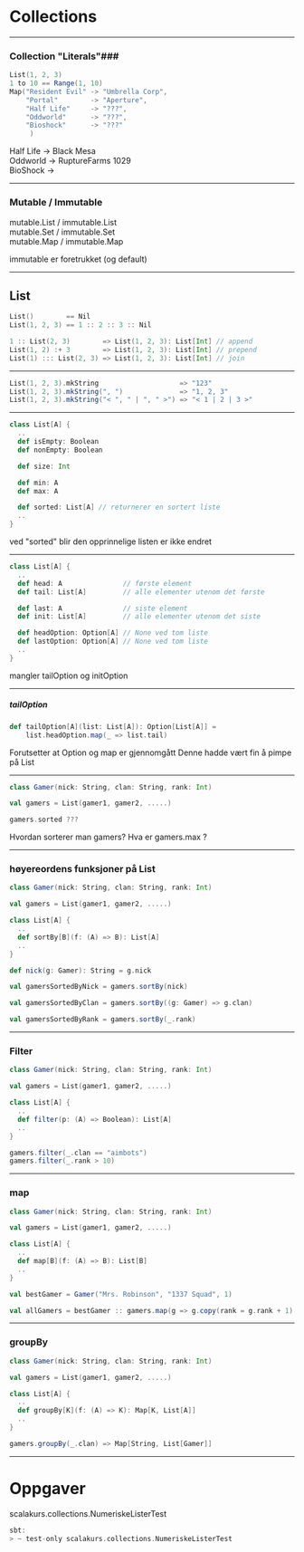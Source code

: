 # Collections #

---

### Collection "Literals"###
```scala
List(1, 2, 3)
1 to 10 == Range(1, 10)
Map("Resident Evil" -> "Umbrella Corp",
    "Portal"        -> "Aperture",
    "Half Life"     -> "???",
    "Oddworld"      -> "???",
    "Bioshock"      -> "???"
     )
```

<aside class="notes">
Half Life -> Black Mesa<br/>
Oddworld -> RuptureFarms 1029<br/>
BioShock -> <br/>
</aside>

---


### Mutable / Immutable ###
mutable.List / immutable.List <br/>
mutable.Set / immutable.Set <br/>
mutable.Map / immutable.Map <br/>

<aside class="notes">
    immutable er foretrukket (og default)
</aside>

---

## List ##
```scala
List()        == Nil
List(1, 2, 3) == 1 :: 2 :: 3 :: Nil

1 :: List(2, 3)        => List(1, 2, 3): List[Int] // append
List(1, 2) :+ 3        => List(1, 2, 3): List[Int] // prepend
List(1) ::: List(2, 3) => List(1, 2, 3): List[Int] // join
```

---

```scala
List(1, 2, 3).mkString                    => "123"
List(1, 2, 3).mkString(", ")              => "1, 2, 3"
List(1, 2, 3).mkString("< ", " | ", " >") => "< 1 | 2 | 3 >"
```

---

```scala
class List[A] {
  ..
  def isEmpty: Boolean 
  def nonEmpty: Boolean 

  def size: Int 

  def min: A
  def max: A

  def sorted: List[A] // returnerer en sortert liste
  ..
}
```
<aside class="notes">
    ved "sorted" blir den opprinnelige listen er ikke endret
</aside>


---

```scala
class List[A] {
  ..
  def head: A               // første element
  def tail: List[A]         // alle elementer utenom det første

  def last: A               // siste element
  def init: List[A]         // alle elementer utenom det siste

  def headOption: Option[A] // None ved tom liste
  def lastOption: Option[A] // None ved tom liste
  ..
}
```
<aside class="notes">
    mangler tailOption og initOption
</aside>

---

##### tailOption #####
```scala
def tailOption[A](list: List[A]): Option[List[A]] =
    list.headOption.map(_ => list.tail)
```
<aside class="notes">
    Forutsetter at Option og map er gjennomgått
    Denne hadde vært fin å pimpe på List
</aside>

---

```scala
class Gamer(nick: String, clan: String, rank: Int)

val gamers = List(gamer1, gamer2, .....)
```

```scala
gamers.sorted ???
```

<aside class="notes">
Hvordan sorterer man gamers?
Hva er gamers.max ?
</aside>

---

### høyereordens funksjoner på List ###
```scala
class Gamer(nick: String, clan: String, rank: Int)

val gamers = List(gamer1, gamer2, .....)
```

```scala
class List[A] {
  ..
  def sortBy[B](f: (A) => B): List[A]
  ..
}
```

```scala
def nick(g: Gamer): String = g.nick

val gamersSortedByNick = gamers.sortBy(nick)

val gamersSortedByClan = gamers.sortBy((g: Gamer) => g.clan)

val gamersSortedByRank = gamers.sortBy(_.rank)
```

---

### Filter ###
```scala
class Gamer(nick: String, clan: String, rank: Int)

val gamers = List(gamer1, gamer2, .....)
```

```scala
class List[A] {
  ..
  def filter(p: (A) => Boolean): List[A]
  ..
}
```

```scala
gamers.filter(_.clan == "aimbots")
gamers.filter(_.rank > 10)
```

---

### map ###
```scala
class Gamer(nick: String, clan: String, rank: Int)

val gamers = List(gamer1, gamer2, .....)
```

```scala
class List[A] {
  ..
  def map[B](f: (A) => B): List[B]
  ..
}
```

```scala
val bestGamer = Gamer("Mrs. Robinson", "1337 Squad", 1)

val allGamers = bestGamer :: gamers.map(g => g.copy(rank = g.rank + 1)
```

---

### groupBy ###
```scala
class Gamer(nick: String, clan: String, rank: Int)

val gamers = List(gamer1, gamer2, .....)
```

```scala
class List[A] {
  ..
  def groupBy[K](f: (A) => K): Map[K, List[A]]
  ..
}
```

```scala
gamers.groupBy(_.clan) => Map[String, List[Gamer]]
```

---

# Oppgaver #

scalakurs.collections.NumeriskeListerTest

```scala
sbt:
> ~ test-only scalakurs.collections.NumeriskeListerTest
```

